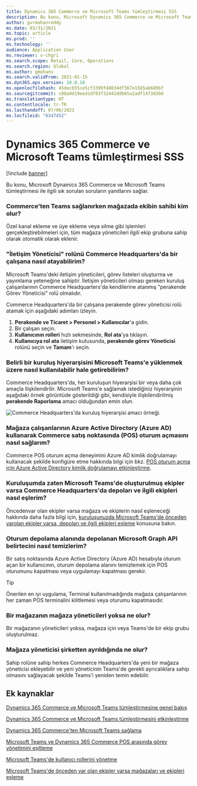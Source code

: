 ```yaml
---
title: Dynamics 365 Commerce ve Microsoft Teams tümleştirmesi SSS
description: Bu konu, Microsoft Dynamics 365 Commerce ve Microsoft Teams tümleştirmesi ile ilgili sık sorulan soruların yanıtlarını sağlar.
author: gvrmohanreddy
ms.date: 03/31/2021
ms.topic: article
ms.prod: ''
ms.technology: ''
audience: Application User
ms.reviewer: v-chgri
ms.search.scope: Retail, Core, Operations
ms.search.region: Global
ms.author: gmohanv
ms.search.validFrom: 2021-01-15
ms.dyn365.ops.version: 10.0.18
ms.openlocfilehash: 45decb55ce5cf3399f48034df367e1565ab689bf
ms.sourcegitcommit: c08a9d19eed1df03f32442ddb65a2adf1473d3b6
ms.translationtype: HT
ms.contentlocale: tr-TR
ms.lasthandoff: 07/06/2021
ms.locfileid: "6347452"
---
```

# <a name="dynamics-365-commerce-and-microsoft-teams-integration-faq"></a>Dynamics 365 Commerce ve Microsoft Teams tümleştirmesi SSS

[!include [banner](includes/banner.md)]

Bu konu, Microsoft Dynamics 365 Commerce ve Microsoft Teams tümleştirmesi ile ilgili sık sorulan soruların yanıtlarını sağlar.

### <a name="who-in-the-store-becomes-an-owner-of-a-team-while-provisioning-teams-from-commerce"></a>Commerce'ten Teams sağlanırken mağazada ekibin sahibi kim olur? 

Özel kanal ekleme ve üye ekleme veya silme gibi işlemleri gerçekleştirebilmeleri için, tüm mağaza yöneticileri ilgili ekip grubuna sahip olarak otomatik olarak eklenir. 

### <a name="how-do-i-assign-the-communications-manager-role-to-an-employee-in-commerce-headquarters"></a>"İletişim Yöneticisi" rolünü Commerce Headquarters'da bir çalışana nasıl atayabilirim? 

Microsoft Teams'deki iletişim yöneticileri, görev listeleri oluşturma ve yayımlama yeteneğine sahiptir. İletişim yöneticileri olması gereken kuruluş çalışanlarının Commerce Headquarters'da kendilerine atanmış "perakende Görev Yöneticisi" rolü olmalıdır.

Commerce Headquarters'da bir çalışana perakende görev yöneticisi rolü atamak için aşağıdaki adımları izleyin.

1. **Perakende ve Ticaret \> Personel \> Kullanıcılar**'a gidin.
1. Bir çalışan seçin.
1. **Kullanıcının rolleri** hızlı sekmesinde, **Rol ata**'ya tıklayın.
1. **Kullanıcıya rol ata** iletişim kutusunda, **perakende görev Yöneticisi** rolünü seçin ve **Tamam**'ı seçin.

### <a name="how-do-i-make-a-specific-organization-hierarchy-available-to-upload-into-microsoft-teams"></a>Belirli bir kuruluş hiyerarşisini Microsoft Teams'e yüklenmek üzere nasıl kullanılabilir hale getirebilirim?

Commerce Headquarters'da, her kuruluşun hiyerarşisi bir veya daha çok amaçla ilişkilendirilir. Microsoft Teams'e sağlamak istediğiniz hiyerarşinin aşağıdaki örnek görüntüde gösterildiği gibi, kendisiyle ilişkilendirilmiş **perakende Raporlama** amacı olduğundan emin olun. 

![Commerce Headquarters'da kuruluş hiyerarşisi amacı örneği.](media/d365-commerce-organization-hierarchies-purpose.png)

### <a name="how-do-i-enable-retail-store-workers-to-sign-in-to-commerce-point-of-sale-pos-using-azure-active-directory-azure-ad"></a>Mağaza çalışanlarının Azure Active Directory (Azure AD) kullanarak Commerce satış noktasında (POS) oturum açmasını nasıl sağlarım?

Commerce POS oturum açma deneyimini Azure AD kimlik doğrulamayı kullanacak şekilde konfigüre etme hakkında bilgi için bkz. [POS oturum açma için Azure Active Directory kimlik doğrulamayı etkinleştirme](aad-pos-logon.md).

### <a name="how-do-i-map-stores-and-corresponding-teams-in-commerce-headquarters-if-my-organization-has-already-created-teams-in-microsoft-teams"></a>Kuruluşumda zaten Microsoft Teams'de oluşturulmuş ekipler varsa Commerce Headquarters'da depoları ve ilgili ekipleri nasıl eşlerim?

Öncedenvar olan ekipler varsa mağaza ve ekiplerin nasıl eşleneceği hakkında daha fazla bilgi için, [kuruluşunuzda Microsoft Teams'de önceden varolan ekipler varsa, depoları ve ilgili ekipleri eşleme](map-stores-existing-teams.md) konusuna bakın.

### <a name="how-do-i-clear-the-microsoft-graph-api-token-stored-in-the-session-storage"></a>Oturum depolama alanında depolanan Microsoft Graph API belirtecini nasıl temizlerim?

Bir satış noktasında Azure Active Directory (Azure AD) hesabıyla oturum açan bir kullanıcının, oturum depolama alanını temizlemek için POS oturumunu kapatması veya uygulamayı kapatması gerekir. 

> [!TIP]
> Önerilen en iyi uygulama, Terminal kullanılmadığında mağaza çalışanlarının her zaman POS terminalini kilitlemesi veya oturumu kapatmasıdır. 

### <a name="what-happens-if-a-store-doesnt-have-store-managers"></a>Bir mağazanın mağaza yöneticileri yoksa ne olur?

Bir mağazanın yöneticileri yoksa, mağaza için veya Teams'de bir ekip grubu oluşturulmaz. 

### <a name="what-happens-if-a-store-manager-leaves-the-company"></a>Mağaza yöneticisi şirketten ayrıldığında ne olur?

Sahip rolüne sahip herkes Commerce Headquarters'da yeni bir mağaza yöneticisi ekleyebilir ve yeni yöneticinin Teams'de gerekli ayrıcalıklara sahip olmasını sağlayacak şekilde Teams'i yeniden temin edebilir. 

## <a name="additional-resources"></a>Ek kaynaklar

[Dynamics 365 Commerce ve Microsoft Teams tümleştirmesine genel bakış](commerce-teams-integration.md)

[Dynamics 365 Commerce ve Microsoft Teams tümleştirmesini etkinleştirme](enable-teams-integration.md)

[Dynamics 365 Commerce'ten Microsoft Teams sağlama](provision-teams-from-commerce.md)

[Microsoft Teams ve Dynamics 365 Commerce POS arasında görev yönetimini eşitleme](synchronize-tasks-teams-pos.md)

[Microsoft Teams'de kullanıcı rollerini yönetme](manage-user-roles-teams.md)

[Microsoft Teams'de önceden var olan ekipler varsa mağazaları ve ekipleri eşleme](map-stores-existing-teams.md)
